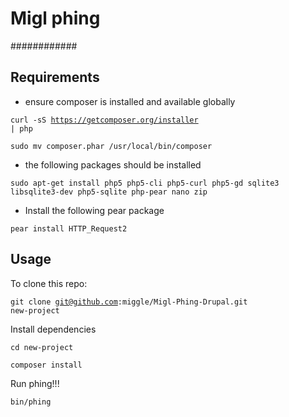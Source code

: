 # Migl phing
############
 
## Requirements

* ensure composer is installed and available globally

<code>curl -sS https://getcomposer.org/installer | php</code>

<code>sudo mv composer.phar /usr/local/bin/composer</code>
      
* the following packages should be installed

<code>sudo apt-get install php5 php5-cli php5-curl php5-gd sqlite3 libsqlite3-dev php5-sqlite php-pear nano zip</code>

* Install the following pear package

<code>pear install HTTP_Request2</code>

## Usage

To clone this repo: 

<code>git clone git@github.com:miggle/Migl-Phing-Drupal.git new-project</code>

Install dependencies

<code>cd new-project</code>

<code>composer install</code>

Run phing!!!

<code>bin/phing</code>